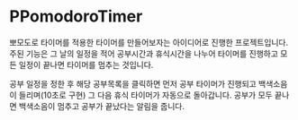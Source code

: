 # PPomodoroTimer

뽀모도로 타이머를 적용한 타이머를 만들어보자는 아이디어로 진행한 프로젝트입니다.
주된 기능은 그 날의 일정을 적어 공부시간과 휴식시간을 나누어 타이머를 진행하고 모든 일정이 끝나면 타이머를 멈추는 것입니다.

공부 일정을 정한 후 해당 공부목록을 클릭하면 먼저 공부 타이머가 진행되고 백색소음이 들리며(10초로 구현) 그 다음 휴식 타이머가 자동으로 돌아갑니다.
공부가 모두 끝나면 백색소음이 멈추고 공부가 끝났다는 알림을 줍니다.
